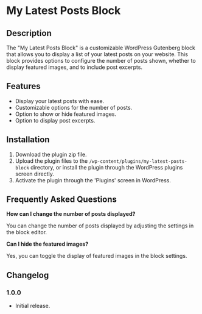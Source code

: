 # My Latest Posts Block

## Description

The "My Latest Posts Block" is a customizable WordPress Gutenberg block that allows you to display a list of your latest posts on your website. This block provides options to configure the number of posts shown, whether to display featured images, and to include post excerpts.

## Features

- Display your latest posts with ease.
- Customizable options for the number of posts.
- Option to show or hide featured images.
- Option to display post excerpts.

## Installation

1. Download the plugin zip file.
2. Upload the plugin files to the `/wp-content/plugins/my-latest-posts-block` directory, or install the plugin through the WordPress plugins screen directly.
3. Activate the plugin through the 'Plugins' screen in WordPress.

## Frequently Asked Questions

**How can I change the number of posts displayed?**

You can change the number of posts displayed by adjusting the settings in the block editor.

**Can I hide the featured images?**

Yes, you can toggle the display of featured images in the block settings.

## Changelog

### 1.0.0

- Initial release.
